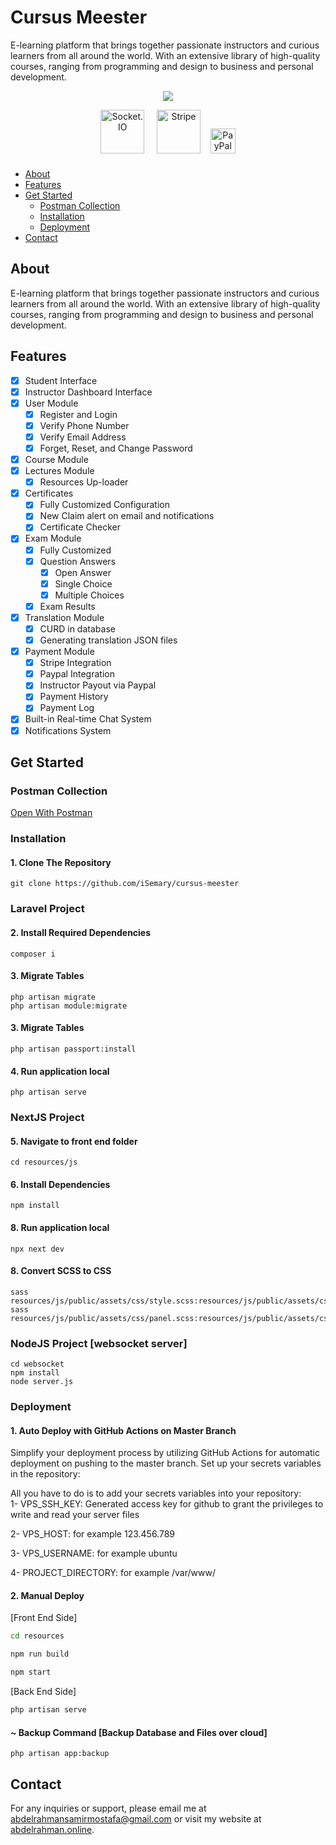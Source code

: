 # Cursus Meester
E-learning platform that brings together passionate instructors and curious learners from all around the world. With an extensive library of high-quality courses, ranging from programming and design to business and personal development.

<p align="center" style="margin:0"><img src="https://skillicons.dev/icons?i=laravel,next,react,nodejs,&perline=4"/></p>
<p align="center">
  <img width="70px" height="70px" src="https://api.iconify.design/devicon:socketio-wordmark.svg" alt="Socket.IO"/>
  &nbsp;&nbsp;&nbsp;
  <img width="70px" height="70px" src="https://api.iconify.design/logos:stripe.svg" alt="Stripe"/>&nbsp;&nbsp;&nbsp;
  <img width="40px" height="40px" style="margin-bottom: 10px;" src="https://api.iconify.design/logos:paypal.svg" alt="PayPal"/>
</p>



-   [About](#about)
-   [Features](#features)
-   [Get Started](#get-started)
    -   [Postman Collection](#postman-collection)
    -   [Installation](#installation)
    -   [Deployment](#deployment)
-   [Contact](#contact)

## About

E-learning platform that brings together passionate instructors and curious learners from all around the world. With an extensive library of high-quality courses, ranging from programming and design to business and personal development.

## Features

- [x] Student Interface
 - [x] Instructor Dashboard Interface
 - [x] User Module
	 - [x] Register and Login
	 - [x] Verify Phone Number
	 - [x] Verify Email Address
	 - [x] Forget, Reset, and Change Password
 - [x] Course Module
 - [x] Lectures Module
	 - [x] Resources Up-loader
 - [x] Certificates
	 - [x] Fully Customized Configuration
     - [x] New Claim alert on email and notifications
     - [x] Certificate Checker
 - [x] Exam Module
	 - [x] Fully Customized
	 - [x] Question Answers
		 - [x] Open Answer
		 - [x] Single Choice
		 - [x] Multiple Choices
	 - [x] Exam Results
 - [x] Translation Module
	 - [x] CURD in database
	 - [x] Generating translation JSON files
 - [x] Payment Module
     - [x] Stripe Integration
     - [x] Paypal Integration
     - [x] Instructor Payout via Paypal
     - [x] Payment History
     - [x] Payment Log
 - [X] Built-in Real-time Chat System
 - [X] Notifications System

## Get Started

### Postman Collection

[Open With Postman](https://www.postman.com/petitfour/workspace/cursus-meester)

### Installation

#### 1. Clone The Repository

    git clone https://github.com/iSemary/cursus-meester

### Laravel Project
#### 2. Install Required Dependencies

    composer i

#### 3. Migrate Tables

    php artisan migrate
    php artisan module:migrate

#### 3. Migrate Tables

    php artisan passport:install

#### 4. Run application local

    php artisan serve

### NextJS Project
#### 5. Navigate to front end folder

    cd resources/js

#### 6. Install Dependencies

    npm install

#### 8. Run application local

    npx next dev

#### 8. Convert SCSS to CSS

    sass resources/js/public/assets/css/style.scss:resources/js/public/assets/css/style.css
    sass resources/js/public/assets/css/panel.scss:resources/js/public/assets/css/panel.css

### NodeJS Project [websocket server]
    cd websocket
    npm install
    node server.js

### Deployment

#### 1. Auto Deploy with GitHub Actions on Master Branch
Simplify your deployment process by utilizing GitHub Actions for automatic deployment on pushing to the master branch. Set up your secrets variables in the repository:

All you have to do is to add your secrets variables into your repository: <br/>
1- VPS_SSH_KEY:
Generated access key for github to grant the privileges to write and read your server files

2- VPS_HOST:
for example 123.456.789

3- VPS_USERNAME:
for example ubuntu

4- PROJECT_DIRECTORY:
for example /var/www/

#### 2. Manual Deploy
[Front End Side]
```bash
cd resources
```
```bash
npm run build
```
```bash
npm start
```
[Back End Side]
```bash
php artisan serve
```

#### ~ Backup Command [Backup Database and Files over cloud]

    php artisan app:backup

## Contact

For any inquiries or support, please email me at [abdelrahmansamirmostafa@gmail.com](mailto:abdelrahmansamirmostafa@gmail.com) or visit my website at [abdelrahman.online](https://www.abdelrahman.online/).
